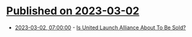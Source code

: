 # [Published on 2023-03-02](index.md)

* [2023-03-02, 07:00:00](https://science.slashdot.org/story/23/03/02/0415214/is-united-launch-alliance-about-to-be-sold?utm_source=rss1.0mainlinkanon&utm_medium=feed) - [Is United Launch Alliance About To Be Sold?](https://science.slashdot.org/story/23/03/02/0415214/is-united-launch-alliance-about-to-be-sold?utm_source=rss1.0mainlinkanon&utm_medium=feed)
